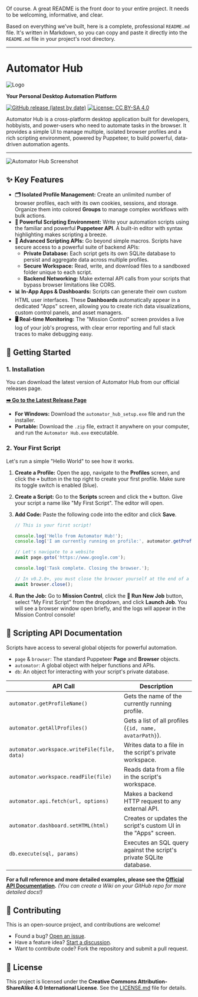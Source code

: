 Of course. A great README is the front door to your entire project. It needs to be welcoming, informative, and clear.

Based on everything we've built, here is a complete, professional `README.md` file. It's written in Markdown, so you can copy and paste it directly into the `README.md` file in your project's root directory.

---

# Automator Hub
![Logo](https://i.ibb.co/4gCFYhm0/logo.png)

**Your Personal Desktop Automation Platform**

[![GitHub release (latest by date)](https://img.shields.io/github/v/release/malemsana/automator-hub?style=for-the-badge)](https://github.com/malemsana/automator-hub/releases/latest)
[![License: CC BY-SA 4.0](https://img.shields.io/badge/License-CC%20BY--SA%204.0-lightgrey.svg?style=for-the-badge)](https://creativecommons.org/licenses/by-sa/4.0/)

Automator Hub is a cross-platform desktop application built for developers, hobbyists, and power-users who need to automate tasks in the browser. It provides a simple UI to manage multiple, isolated browser profiles and a rich scripting environment, powered by Puppeteer, to build powerful, data-driven automation agents.

---

![Automator Hub Screenshot](https://i.ibb.co/xtkHPrLv/profiles.png) 

## ✨ Key Features

*   **🗂️ Isolated Profile Management:** Create an unlimited number of browser profiles, each with its own cookies, sessions, and storage. Organize them into colored **Groups** to manage complex workflows with bulk actions.
*   **🤖 Powerful Scripting Environment:** Write your automation scripts using the familiar and powerful **Puppeteer API**. A built-in editor with syntax highlighting makes scripting a breeze.
*   **🚀 Advanced Scripting APIs:** Go beyond simple macros. Scripts have secure access to a powerful suite of backend APIs:
    *   **Private Database:** Each script gets its own SQLite database to persist and aggregate data across multiple profiles.
    *   **Secure Workspace:** Read, write, and download files to a sandboxed folder unique to each script.
    *   **Backend Networking:** Make external API calls from your scripts that bypass browser limitations like CORS.
*   **📊 In-App Apps & Dashboards:** Scripts can generate their own custom HTML user interfaces. These **Dashboards** automatically appear in a dedicated "Apps" screen, allowing you to create rich data visualizations, custom control panels, and asset managers.
*   **🖥️ Real-time Monitoring:** The "Mission Control" screen provides a live log of your job's progress, with clear error reporting and full stack traces to make debugging easy.

## 🚀 Getting Started

### 1. Installation

You can download the latest version of Automator Hub from our official releases page.

**[➡️ Go to the Latest Release Page](https://github.com/malemsana/automator-hub/releases/latest)**

*   **For Windows:** Download the `automator_hub_setup.exe` file and run the installer.
*   **Portable:** Download the `.zip` file, extract it anywhere on your computer, and run the `Automator Hub.exe` executable.

### 2. Your First Script

Let's run a simple "Hello World" to see how it works.

1.  **Create a Profile:** Open the app, navigate to the **Profiles** screen, and click the **`+`** button in the top right to create your first profile. Make sure its toggle switch is enabled (blue).

2.  **Create a Script:** Go to the **Scripts** screen and click the **`+`** button. Give your script a name like "My First Script". The editor will open.

3.  **Add Code:** Paste the following code into the editor and click **Save**.
    ```javascript
    // This is your first script!

    console.log('Hello from Automator Hub!');
    console.log('I am currently running on profile:', automator.getProfileName());

    // Let's navigate to a website
    await page.goto('https://www.google.com');

    console.log('Task complete. Closing the browser.');
    
    // In v0.2.0+, you must close the browser yourself at the end of a job.
    await browser.close();
    ```

4.  **Run the Job:** Go to **Mission Control**, click the **🚀 Run New Job** button, select "My First Script" from the dropdown, and click **Launch Job**. You will see a browser window open briefly, and the logs will appear in the Mission Control console!

## 📜 Scripting API Documentation

Scripts have access to several global objects for powerful automation.

*   `page` & `browser`: The standard Puppeteer **Page** and **Browser** objects.
*   `automator`: A global object with helper functions and APIs.
*   `db`: An object for interacting with your script's private database.

| API Call                                   | Description                                                                     |
| ------------------------------------------ | ------------------------------------------------------------------------------- |
| `automator.getProfileName()`               | Gets the name of the currently running profile.                                 |
| `automator.getAllProfiles()`               | Gets a list of all profiles (`{id, name, avatarPath}`).                         |
| `automator.workspace.writeFile(file, data)` | Writes data to a file in the script's private workspace.                        |
| `automator.workspace.readFile(file)`         | Reads data from a file in the script's workspace.                               |
| `automator.api.fetch(url, options)`        | Makes a backend HTTP request to any external API.                               |
| `automator.dashboard.setHTML(html)`          | Creates or updates the script's custom UI in the "Apps" screen.                 |
| `db.execute(sql, params)`                  | Executes an SQL query against the script's private SQLite database.             |

**For a full reference and more detailed examples, please see the [Official API Documentation](https://github.com/your-username/your-repo/wiki).** *(You can create a Wiki on your GitHub repo for more detailed docs!)*

## 🤝 Contributing

This is an open-source project, and contributions are welcome!

*   Found a bug? [Open an issue](https://github.com/malemsana/automator-hub/issues).
*   Have a feature idea? [Start a discussion](https://github.com/malemsana/automator-hub/discussions).
*   Want to contribute code? Fork the repository and submit a pull request.

## 📄 License

This project is licensed under the **Creative Commons Attribution-ShareAlike 4.0 International License**. See the [LICENSE.md](LICENSE.md) file for details.
